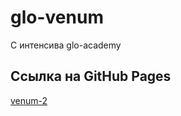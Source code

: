 # glo-venum
С интенсива glo-academy
## Ссылка на GitHub Pages
[venum-2](https://slawaslawa.github.io/glo-venum/)
